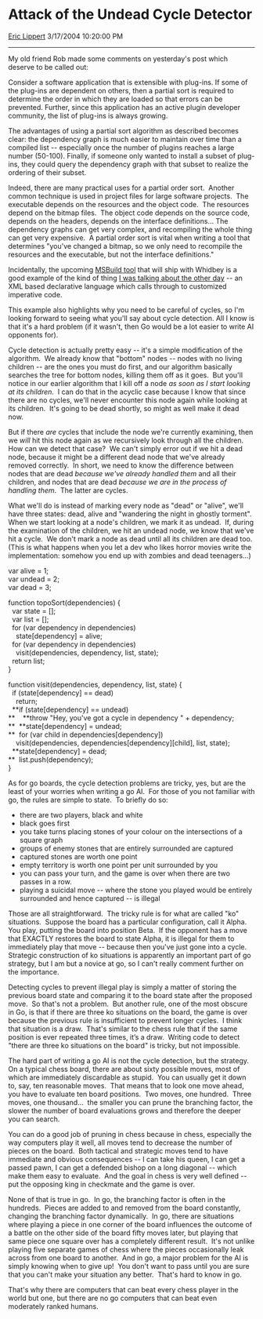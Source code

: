 <div id="page">

# Attack of the Undead Cycle Detector

[Eric Lippert](https://social.msdn.microsoft.com/profile/Eric%20Lippert) 3/17/2004 10:20:00 PM

-----

<div id="content">

<span>My old friend Rob made some comments on yesterday's post which deserve to be called out: </span>

<span></span>

<span>Consider a software application that is extensible with plug-ins. If some of the plug-ins are dependent on others, then a partial sort is required to determine the order in which they are loaded so that errors can be prevented. Further, since this application has an active plugin developer community, the list of plug-ins is always growing.  
  
The advantages of using a partial sort algorithm as described becomes clear: the dependency graph is much easier to maintain over time than a compiled list -- especially once the number of plugins reaches a large number (50-100). Finally, if someone only wanted to install a subset of plug-ins, they could query the dependency graph with that subset to realize the ordering of their subset.  
  
</span><span> </span>

<span>Indeed, there are many practical uses for a partial order sort.  Another common technique is used in project files for large software projects.  The executable depends on the resources and the object code.  The resources depend on the bitmap files.  The object code depends on the source code, depends on the headers, depends on the interface definitions… The dependency graphs can get very complex, and recompiling the whole thing can get very expensive.  A partial order sort is vital when writing a tool that determines "you've changed a bitmap, so we only need to recompile the resources and the executable, but not the interface definitions." </span>

<span></span>

<span>Incidentally, the upcoming [MSBuild tool](http://msdn.microsoft.com/msdntv/episode.aspx?xml=episodes/en/20040122VSNETAK/manifest.xml "http://msdn.microsoft.com/msdntv/episode.aspx?xml=episodes/en/20040122VSNETAK/manifest.xml") that will ship with Whidbey is a good example of the kind of thing [I was talking about the other day](http://blogs.msdn.com/ericlippert/archive/2004/03/04/83981.aspx "http://blogs.msdn.com/ericlippert/archive/2004/03/04/83981.aspx") -- an XML based declarative language which calls through to customized imperative code. </span>

<span></span>

<span>This example also highlights why you need to be careful of cycles, so I'm looking forward to seeing what you'll say about cycle detection. All I know is that it's a hard problem (if it wasn't, then Go would be a lot easier to write AI opponents for). </span>

<span></span>

<span>Cycle detection is actually pretty easy -- it's a simple modification of the algorithm.  We already know that "bottom" nodes -- nodes with no living children -- are the ones you must do first, and our algorithm basically searches the tree for bottom nodes, killing them off as it goes.  But you'll notice in our earlier algorithm that I kill off a node *<span>as soon as I start looking at its children</span>*.  I can do that in the acyclic case because I know that since there are no cycles, we'll never encounter this node again while looking at its children.  It's going to be dead shortly, so might as well make it dead now. </span>

<span></span>

<span>But if there *<span>are</span>* cycles that include the node we're currently examining, then we *<span>will</span>* hit this node again as we recursively look through all the children.  How can we detect that case?  We can't simply error out if we hit a dead node, because it might be a different dead node that we've already removed correctly.  In short, we need to know the difference between nodes that are dead *<span>because we've already handled them</span>* and all their children, and nodes that are dead *<span>because we are in the process of handling them</span>*.  The latter are cycles. </span>

<span></span>

<span>What we'll do is instead of marking every node as "dead" or "alive", we'll have three states: dead, alive and "wandering the night in ghostly torment".  When we start looking at a node's children, we mark it as undead.  If, during the examination of the children, we hit an undead node, we know that we've hit a cycle.  We don't mark a node as dead until all its children are dead too.  (This is what happens when you let a dev who likes horror movies write the implementation: somehow you end up with zombies and dead teenagers...) </span>

<span></span>

<span>var alive = 1;  
</span><span>var undead = 2;  
</span><span>var dead = 3; </span>

<span></span>

<span>function topoSort(dependencies) </span><span>{  
</span><span>  var state = \[\];  
</span><span>  var list = \[\];   
</span><span>  for (var dependency in dependencies)  
</span><span>    state\[dependency\] = alive;   
</span><span>  for (var dependency in dependencies)  
</span><span>    visit(dependencies, dependency, list, state);  
</span><span>  return list;  
</span><span>} </span>

<span></span>

<span>function visit(dependencies, dependency, list, state) </span><span>{   
</span><span>  if (state\[dependency\] == dead)  
</span><span>    return;   
</span><span><span>  </span>**if (state\[dependency\] == undead)  
**</span><span><span>  <span>  </span></span>**throw "Hey, you've got a cycle in dependency " + dependency;  
**</span><span><span><span>  </span></span>**state\[dependency\] = undead;  
**</span><span><span>  </span>for (var child in dependencies\[dependency\])  
</span><span><span>    </span>visit(dependencies, dependencies\[dependency\]\[child\], list, state);   
</span><span><span>  </span>**state\[dependency\] = dead;  
**</span><span><span>  </span>list.push(dependency);  
</span><span>} </span>

<span></span>

<span>As for go boards, the cycle detection problems are tricky, yes, but are the least of your worries when writing a go AI.  For those of you not familiar with go, the rules are simple to state.  To briefly do so: </span>

<span></span>

  - <span>there are two players, black and white</span>
  - <span></span><span>black goes first</span>
  - <span></span><span>you take turns placing stones of your colour on the intersections of a square graph</span>
  - <span></span><span>groups of enemy stones that are entirely surrounded are captured</span>
  - <span></span><span>captured stones are worth one point</span>
  - <span></span><span>empty territory is worth one point per unit surrounded by you</span>
  - <span></span><span>you can pass your turn, and the game is over when there are two passes in a row.</span>
  - <span></span><span>playing a suicidal move -- where the stone you played would be entirely surrounded and hence captured -- is illegal </span>

<span></span>

<span>Those are all straightforward.  The tricky rule is for what are called "ko" situations.  Suppose the board has a particular configuration, call it Alpha.  You play, putting the board into position Beta.  If the opponent has a move that EXACTLY restores the board to state Alpha, it is illegal for them to immediately play that move -- because then you've just gone into a cycle.  Strategic construction of ko situations is apparently an important part of go strategy, but I am but a novice at go, so I can't really comment further on the importance. </span>

<span></span>

<span>Detecting cycles to prevent illegal play is simply a matter of storing the previous board state and comparing it to the board state after the proposed move.  So that's not a problem.  But another rule, one of the most obscure in Go, is that if there are three ko situations on the board, the game is over because the previous rule is insufficient to prevent longer cycles.  I think that situation is a draw.  That's similar to the chess rule that if the same position is ever repeated three times, it’s a draw.  Writing code to detect "there are three ko situations on the board" is tricky, but not impossible. </span>

<span></span>

<span>The hard part of writing a go AI is not the cycle detection, but the strategy.  On a typical chess board, there are about sixty possible moves, most of which are immediately discardable as stupid.  You can usually get it down to, say, ten reasonable moves.  That means that to look one move ahead, you have to evaluate ten board positions.  Two moves, one hundred.  Three moves, one thousand…  the smaller you can prune the branching factor, the slower the number of board evaluations grows and therefore the deeper you can search.  </span>

<span></span>

<span>You can do a good job of pruning in chess because in chess, especially the way computers play it well, all moves tend to decrease the number of pieces on the board.  Both tactical and strategic moves tend to have immediate and obvious consequences -- I can take his queen, I can get a passed pawn, I can get a defended bishop on a long diagonal -- which make them easy to evaluate.  And the goal in chess is very well defined -- put the opposing king in checkmate and the game is over.  </span>

<span></span>

<span>None of that is true in go.  In go, the branching factor is often in the hundreds.  Pieces are added to and removed from the board constantly, changing the branching factor dynamically.  In go, there are situations where playing a piece in one corner of the board influences the outcome of a battle on the other side of the board fifty moves later, but playing that same piece one square over has a completely different result.  It's not unlike playing five separate games of chess where the pieces occasionally leak across from one board to another.  And in go, a major problem for the AI is simply knowing when to give up\!  You don't want to pass until you are sure that you can't make your situation any better.  That's hard to know in go. </span>

<span></span>

<span>That's why there are computers that can beat every chess player in the world but one, but there are no go computers that can beat even moderately ranked humans.</span>

</div>

</div>

